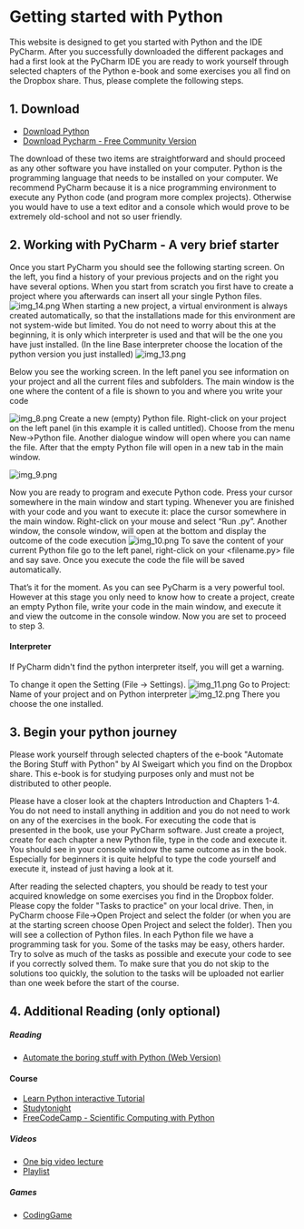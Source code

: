 # Getting started with Python
This website is designed to get you started with Python and the IDE PyCharm. After you successfully downloaded 
the different packages and had a first look at the PyCharm IDE you are ready to work yourself through 
selected chapters of the Python e-book and some exercises you all find on the Dropbox share.
Thus, please complete the following steps.

## 1. Download

- [Download Python](https://www.python.org/downloads/)
- [Download Pycharm - Free Community Version](https://www.jetbrains.com/de-de/pycharm/download)

The download of these two items are straightforward and should proceed as any other software you have installed on your computer. Python is the programming language that needs to be installed on your computer. We recommend PyCharm because it is a nice programming environment to execute any Python code (and program more complex projects). Otherwise you would have to use a text editor and a console which would prove to be extremely old-school and not so user friendly.

## 2. Working with PyCharm - A very brief starter

Once you start PyCharm you should see the following starting screen. On the left, you find a history of your previous projects and on the right you have several options. When you start from scratch you first have to create a project where you afterwards can insert all your single Python files.
![img_14.png](img_14.png)
When starting a new project, a virtual environment is always created automatically, so that the installations made for this environment are not system-wide but limited.
You do not need to worry about this at the beginning, it is only which interpreter is used and that will be the one you have just installed. (In the line Base interpreter choose the location of the python version you just installed)
![img_13.png](img_13.png)

Below you see the working screen. In the left panel you see information on your project and all the current files and subfolders. The main window is the one where the content of a file is shown to you and where you write your code

![img_8.png](img_8.png)
Create a new (empty) Python file. Right-click on your project on the left panel (in this example it is called untitled). Choose from the menu New->Python file. Another dialogue window will open where you can name the file. After that the empty Python file will open in a new tab in the main window.

 ![img_9.png](img_9.png)


Now you are ready to program and execute Python code. Press your cursor somewhere in the main window and start typing. Whenever you are finished with your code and you want to execute it: place the cursor somewhere in the main window. Right-click on your mouse and select “Run <filename>.py”. Another window, the console window, will open at the bottom and display the outcome of the code execution
![img_10.png](img_10.png)
To save the content of your current Python file go to the left panel, right-click on your <filename.py> file and say save. Once you execute the code the file will be saved automatically.

That’s it for the moment. As you can see PyCharm is a very powerful tool. However at this stage you only need to know how to create a project, create an empty Python file, write your code in the main window, and execute it and view the outcome in the console window. Now you are set to proceed to step 3.

#### Interpreter 
If PyCharm didn't find the python interpreter itself, you will get a warning. 

To change it open the Setting (File -> Settings). 
![img_11.png](img_11.png)
Go to Project: Name of your project and on Python interpreter
![img_12.png](img_12.png)
There you choose the one installed.
## 3. Begin your python journey	

Please work yourself through selected chapters of the e-book "Automate the Boring Stuff with Python" by Al Sweigart which you find on the Dropbox share. This e-book is for studying purposes only and must not be distributed to other people. 

Please have a closer look at the chapters Introduction and Chapters 1-4. You do not need to install anything in addition and you do not need to work on any of the exercises in the book. For executing the code that is presented in the book, use your PyCharm software. Just create a project, create for each chapter a new Python file, type in the code and execute it.  You should see in your console window the same outcome as in the book. Especially for beginners it is quite helpful to type the code yourself and execute it, instead of just having a look at it. 

After reading the selected chapters, you should be ready to test your acquired knowledge on some exercises you find in the Dropbox folder. Please copy the folder "Tasks to practice" on your local drive. Then, in PyCharm choose File->Open Project and select the folder (or when you are at the starting screen choose Open Project and select the folder). Then you will see a collection of Python files. In each Python file we have a programming task for you. Some of the tasks may be easy, others harder. Try to solve as much of the tasks as possible and execute your code to see if you correctly solved them. To make sure that you do not skip to the solutions too quickly, the solution to the tasks will be uploaded not earlier than one week before the start of the course.


## 4. Additional Reading (only optional) 

##### Reading 
- [Automate the boring stuff with Python (Web Version)](https://automatetheboringstuff.com/)

#### Course 
- [Learn Python interactive Tutorial](https://www.learnpython.org/)  
- [Studytonight](https://www.studytonight.com/python/)
- [FreeCodeCamp - Scientific Computing with Python](https://www.freecodecamp.org/learn/scientific-computing-with-python/)
##### Videos

- [One big video lecture](https://www.youtube.com/watch?v=_uQrJ0TkZlc)
- [Playlist](https://www.youtube.com/watch?v=Z1Yd7upQsXY&list=PLBZBJbE_rGRWeh5mIBhD-hhDwSEDxogDg&index=1)

##### Games
- [CodingGame](https://www.codingame.com/start)

